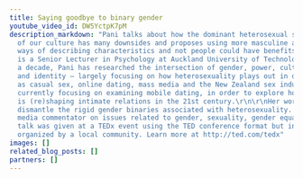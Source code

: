 ```yaml
---
title: Saying goodbye to binary gender
youtube_video_id: DW5YctpK7pM
description_markdown: "Pani talks about how the dominant heterosexual societal way
  of our culture has many downsides and proposes using more masculine and feminine
  ways of describing characteristics and not people could have benefits for all.\n\nPani
  is a Senior Lecturer in Psychology at Auckland University of Technology. For over
  a decade, Pani has researched the intersection of gender, power, culture, sexuality
  and identity – largely focusing on how heterosexuality plays out in domains such
  as casual sex, online dating, mass media and the New Zealand sex industry. She is
  currently focusing on examining mobile dating, in order to explore how such technology
  is (re)shaping intimate relations in the 21st century.\r\n\r\nHer work seeks to
  dismantle the rigid gender binaries associated with heterosexuality. She is a regular
  media commentator on issues related to gender, sexuality, gender equality and sexism.\n\nThis
  talk was given at a TEDx event using the TED conference format but independently
  organized by a local community. Learn more at http://ted.com/tedx"
images: []
related_blog_posts: []
partners: []
---
```

